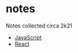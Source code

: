 # notes

Notes collected circa 2k21

- <a href="https://github.com/rysharprules/React-Playground/tree/master/notes/js.md">JavaScript</a>
- <a href="https://github.com/rysharprules/React-Playground/tree/master/notes/react.md">React</a>
